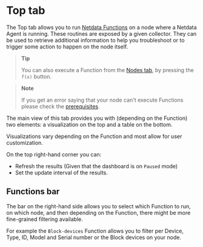 # Top tab

The Top tab allows you to run [Netdata Functions](https://github.com/netdata/netdata/blob/master/docs/cloud/netdata-functions.md) on a node where a Netdata Agent is running. These routines are exposed by a given collector.
They can be used to retrieve additional information to help you troubleshoot or to trigger some action to happen on the node itself.

> **Tip**
>
> You can also execute a Function from the [Nodes tab](https://github.com/netdata/netdata/blob/master/docs/dashboard/nodes-tab.md), by pressing the `f(x)` button.

> **Note**
>
> If you get an error saying that your node can't execute Functions please check the [prerequisites](https://github.com/netdata/netdata/blob/master/docs/cloud/netdata-functions.md#prerequisites).

The main view of this tab provides you with (depending on the Function) two elements: a visualization on the top and a table on the bottom.

Visualizations vary depending on the Function and most allow for user customization.

On the top right-hand corner you can:

- Refresh the results (Given that the dashboard is on `Paused` mode)
- Set the update interval of the results.

## Functions bar

The bar on the right-hand side allows you to select which Function to run, on which node, and then depending on the Function, there might be more fine-grained filtering available.

For example the `Block-devices` Function allows you to filter per Device, Type, ID, Model and Serial number or the Block devices on your node.
